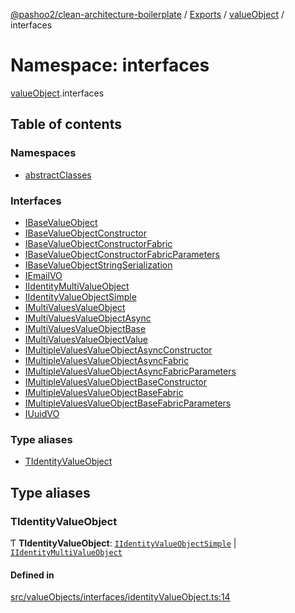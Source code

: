 [@pashoo2/clean-architecture-boilerplate](../README.md) / [Exports](../modules.md) / [valueObject](valueobject.md) / interfaces

# Namespace: interfaces

[valueObject](valueobject.md).interfaces

## Table of contents

### Namespaces

- [abstractClasses](valueobject.interfaces.abstractclasses.md)

### Interfaces

- [IBaseValueObject](../interfaces/valueobject.interfaces.ibasevalueobject.md)
- [IBaseValueObjectConstructor](../interfaces/valueobject.interfaces.ibasevalueobjectconstructor.md)
- [IBaseValueObjectConstructorFabric](../interfaces/valueobject.interfaces.ibasevalueobjectconstructorfabric.md)
- [IBaseValueObjectConstructorFabricParameters](../interfaces/valueobject.interfaces.ibasevalueobjectconstructorfabricparameters.md)
- [IBaseValueObjectStringSerialization](../interfaces/valueobject.interfaces.ibasevalueobjectstringserialization.md)
- [IEmailVO](../interfaces/valueobject.interfaces.iemailvo.md)
- [IIdentityMultiValueObject](../interfaces/valueobject.interfaces.iidentitymultivalueobject.md)
- [IIdentityValueObjectSimple](../interfaces/valueobject.interfaces.iidentityvalueobjectsimple.md)
- [IMultiValuesValueObject](../interfaces/valueobject.interfaces.imultivaluesvalueobject.md)
- [IMultiValuesValueObjectAsync](../interfaces/valueobject.interfaces.imultivaluesvalueobjectasync.md)
- [IMultiValuesValueObjectBase](../interfaces/valueobject.interfaces.imultivaluesvalueobjectbase.md)
- [IMultiValuesValueObjectValue](../interfaces/valueobject.interfaces.imultivaluesvalueobjectvalue.md)
- [IMultipleValuesValueObjectAsyncConstructor](../interfaces/valueobject.interfaces.imultiplevaluesvalueobjectasyncconstructor.md)
- [IMultipleValuesValueObjectAsyncFabric](../interfaces/valueobject.interfaces.imultiplevaluesvalueobjectasyncfabric.md)
- [IMultipleValuesValueObjectAsyncFabricParameters](../interfaces/valueobject.interfaces.imultiplevaluesvalueobjectasyncfabricparameters.md)
- [IMultipleValuesValueObjectBaseConstructor](../interfaces/valueobject.interfaces.imultiplevaluesvalueobjectbaseconstructor.md)
- [IMultipleValuesValueObjectBaseFabric](../interfaces/valueobject.interfaces.imultiplevaluesvalueobjectbasefabric.md)
- [IMultipleValuesValueObjectBaseFabricParameters](../interfaces/valueobject.interfaces.imultiplevaluesvalueobjectbasefabricparameters.md)
- [IUuidVO](../interfaces/valueobject.interfaces.iuuidvo.md)

### Type aliases

- [TIdentityValueObject](valueobject.interfaces.md#tidentityvalueobject)

## Type aliases

### TIdentityValueObject

Ƭ **TIdentityValueObject**: [`IIdentityValueObjectSimple`](../interfaces/valueobject.interfaces.iidentityvalueobjectsimple.md) \| [`IIdentityMultiValueObject`](../interfaces/valueobject.interfaces.iidentitymultivalueobject.md)

#### Defined in

[src/valueObjects/interfaces/identityValueObject.ts:14](https://github.com/pashoo2/clean-architecture-boilerplate/blob/e82048b/src/valueObjects/interfaces/identityValueObject.ts#L14)
